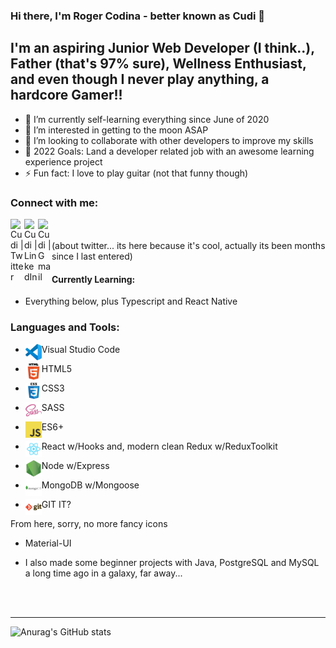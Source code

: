 ### Hi there, I'm Roger Codina - better known as Cudi 👋

## I'm an aspiring Junior Web Developer (I think..), Father (that's 97% sure), Wellness Enthusiast, and even though I never play anything, a hardcore Gamer!!

- 🌱 I’m currently self-learning everything since June of 2020
- 👀 I’m interested in getting to the moon ASAP 
- 👯 I’m looking to collaborate with other developers to improve my skills
- 🥅 2022 Goals: Land a developer related job with an awesome learning experience project
- ⚡ Fun fact: I love to play guitar (not that funny though)

### Connect with me:


[<img align="left" alt="Cudi | Twitter" width="22px" src="https://cdn.jsdelivr.net/npm/simple-icons@v3/icons/twitter.svg" />][twitter] 
[<img align="left" alt="Cudi | LinkedIn" width="22px" src="https://cdn.jsdelivr.net/npm/simple-icons@v3/icons/linkedin.svg" />][linkedin]
[<img align="left" alt="Cudi | Gmail" width="22px" src="https://cdn.jsdelivr.net/npm/simple-icons@3.13.0/icons/gmail.svg" />][gmail]

<br />
<br />
(about twitter... its here because it's cool, actually its been months since I last entered)

#### Currently Learning:

* Everything below, plus Typescript and React Native

### Languages and Tools:

* <img align="left" alt="Visual Studio Code" width="26px" src="https://raw.githubusercontent.com/github/explore/80688e429a7d4ef2fca1e82350fe8e3517d3494d/topics/visual-studio-code/visual-studio-code.png" /> Visual Studio Code

* <img align="left" alt="HTML5" width="26px" src="https://raw.githubusercontent.com/github/explore/80688e429a7d4ef2fca1e82350fe8e3517d3494d/topics/html/html.png" /> HTML5

* <img align="left" alt="CSS3" width="26px" src="https://raw.githubusercontent.com/github/explore/80688e429a7d4ef2fca1e82350fe8e3517d3494d/topics/css/css.png" /> CSS3

* <img align="left" alt="Sass" width="26px" src="https://raw.githubusercontent.com/github/explore/80688e429a7d4ef2fca1e82350fe8e3517d3494d/topics/sass/sass.png" /> SASS

* <img align="left" alt="JavaScript" width="26px" src="https://raw.githubusercontent.com/github/explore/80688e429a7d4ef2fca1e82350fe8e3517d3494d/topics/javascript/javascript.png" /> ES6+

* <img align="left" alt="React" width="26px" src="https://raw.githubusercontent.com/github/explore/80688e429a7d4ef2fca1e82350fe8e3517d3494d/topics/react/react.png" /> React w/Hooks and, modern clean Redux w/ReduxToolkit

* <img align="left" alt="Node.js" width="26px" src="https://raw.githubusercontent.com/github/explore/80688e429a7d4ef2fca1e82350fe8e3517d3494d/topics/nodejs/nodejs.png" /> Node w/Express

* <img align="left" alt="MongoDB" width="26px" src="https://raw.githubusercontent.com/github/explore/80688e429a7d4ef2fca1e82350fe8e3517d3494d/topics/mongodb/mongodb.png" /> MongoDB w/Mongoose

* <img align="left" alt="Git" width="26px" src="https://raw.githubusercontent.com/github/explore/80688e429a7d4ef2fca1e82350fe8e3517d3494d/topics/git/git.png" /> GIT IT?

From here, sorry, no more fancy icons

* Material-UI

* I also made some beginner projects with Java, PostgreSQL and MySQL a long time ago in a galaxy, far away...



<br />
<br />

---

![Anurag's GitHub stats](https://github-readme-stats.vercel.app/api?username=Cudi7&show_icons=true&theme=tokyonight)


[twitter]: https://twitter.com/Cudi7r
[linkedin]: https://www.linkedin.com/in/cudi7
[gmail]: codinaroger2@gmail.com

